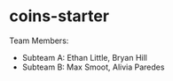 # coins-starter

Team Members:
- Subteam A: Ethan Little, Bryan Hill
- Subteam B: Max Smoot, Alivia Paredes
